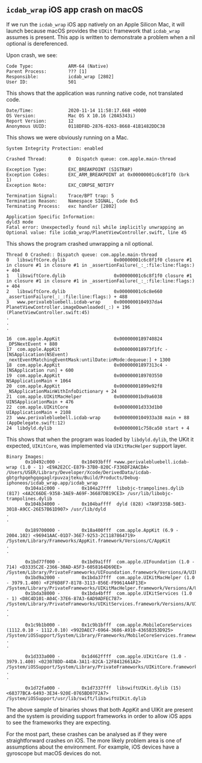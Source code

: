 ## `icdab_wrap` iOS app crash on macOS

If we run the `icdab_wrap` iOS app natively on an Apple Silicon Mac, it will launch because macOS provides the `UIKit` framework that `icdab_wrap` assumes is present.  This app is written to demonstrate a problem when a nil optional is dereferenced.

Upon crash, we see:
```
Code Type:             ARM-64 (Native)
Parent Process:        ??? [1]
Responsible:           icdab_wrap [2802]
User ID:               501
```

This shows that the application was running native code, not translated code.

```
Date/Time:             2020-11-14 11:58:17.668 +0000
OS Version:            Mac OS X 10.16 (20A5343i)
Report Version:        12
Anonymous UUID:        0118DF8D-2876-0263-8668-41B1482DDC38
```

This shows we were obviously running on a Mac.

```
System Integrity Protection: enabled

Crashed Thread:        0  Dispatch queue: com.apple.main-thread

Exception Type:        EXC_BREAKPOINT (SIGTRAP)
Exception Codes:       EXC_ARM_BREAKPOINT at 0x00000001c6c8f1f0 (brk 1)
Exception Note:        EXC_CORPSE_NOTIFY

Termination Signal:    Trace/BPT trap: 5
Termination Reason:    Namespace SIGNAL, Code 0x5
Terminating Process:   exc handler [2802]

Application Specific Information:
dyld3 mode
Fatal error: Unexpectedly found nil while implicitly unwrapping an Optional value: file icdab_wrap/PlanetViewController.swift, line 45
```

This shows the program crashed unwrapping a nil optional.

```
Thread 0 Crashed:: Dispatch queue: com.apple.main-thread
0   libswiftCore.dylib                  0x00000001c6c8f1f0 closure #1 in closure #1 in closure #1 in _assertionFailure(_:_:file:line:flags:) + 404
1   libswiftCore.dylib                  0x00000001c6c8f1f0 closure #1 in closure #1 in closure #1 in _assertionFailure(_:_:file:line:flags:) + 404
2   libswiftCore.dylib                  0x00000001c6c8e660 _assertionFailure(_:_:file:line:flags:) + 488
3   www.perivalebluebell.icdab-wrap     0x0000000104937da4 PlanetViewController.imageDownloaded(_:) + 196 (PlanetViewController.swift:45)
.
.
.

16  com.apple.AppKit                    0x0000000189740824 _DPSNextEvent + 880
17  com.apple.AppKit                    0x000000018973f1fc -[NSApplication(NSEvent) _nextEventMatchingEventMask:untilDate:inMode:dequeue:] + 1300
18  com.apple.AppKit                    0x00000001897313c4 -[NSApplication run] + 600
19  com.apple.AppKit                    0x0000000189703550 NSApplicationMain + 1064
20  com.apple.AppKit                    0x00000001899e92f8 _NSApplicationMainWithInfoDictionary + 24
21  com.apple.UIKitMacHelper            0x00000001bd9a6038 UINSApplicationMain + 476
22  com.apple.UIKitCore                 0x00000001d333d1b0 UIApplicationMain + 2108
23  www.perivalebluebell.icdab-wrap     0x0000000104933a38 main + 88 (AppDelegate.swift:12)
24  libdyld.dylib                       0x00000001c758ca50 start + 4
```

This shows that when the program was loaded by `libdyld.dylib`, the UKit it expected, `UIKitCore`, was implemented via `UIKitMacHelper` support layer.

```
Binary Images:
       0x10492c000 -        0x10493bfff +www.perivalebluebell.icdab-wrap (1.0 - 1) <E9A2E2CC-E879-37B0-820C-F336DF2AACDA> /Users/USER/Library/Developer/Xcode/DerivedData/icdab-gbtgrhpqehgqogaglrpuvzajteku/Build/Products/Debug-iphoneos/icdab_wrap.app/icdab_wrap
       0x104a1c000 -        0x104a27fff  libobjc-trampolines.dylib (817) <4A2C66DE-9358-3AE9-A69F-36687DB19CE3> /usr/lib/libobjc-trampolines.dylib
       0x104b34000 -        0x104baffff  dyld (828) <7A9F335B-50E3-3018-A9CC-26E57B61D907> /usr/lib/dyld
.
.

       0x189700000 -        0x18a400fff  com.apple.AppKit (6.9 - 2004.102) <96941AAC-01D7-36E7-9253-2C1187864719> /System/Library/Frameworks/AppKit.framework/Versions/C/AppKit
.
.

       0x1bd77f000 -        0x1bd9a1fff  com.apple.UIFoundation (1.0 - 714) <D3335C2E-2366-30AD-A5F3-6058164D69EE> /System/Library/PrivateFrameworks/UIFoundation.framework/Versions/A/UIFoundation
       0x1bd9a2000 -        0x1bda37fff  com.apple.UIKitMacHelper (1.0 - 3979.1.400) <F2F6D8F7-8178-3113-856E-F99614A4F13E> /System/Library/PrivateFrameworks/UIKitMacHelper.framework/Versions/A/UIKitMacHelper
       0x1bda38000 -        0x1bda4bfff  com.apple.UIKitServices (1.0 - 1) <D8C4D101-A04C-37E6-87A3-6AD9ADFEC787> /System/Library/PrivateFrameworks/UIKitServices.framework/Versions/A/UIKitServices
.
.

       0x1c9b1b000 -        0x1c9b1bfff  com.apple.MobileCoreServices (1112.0.10 - 1112.0.10) <992DAEC7-6964-3686-A910-4365B353D925> /System/iOSSupport/System/Library/Frameworks/MobileCoreServices.framework/Versions/A/MobileCoreServices
.
.

       0x1d333a000 -        0x1d462ffff  com.apple.UIKitCore (1.0 - 3979.1.400) <023078DD-44DA-3A11-82CA-12F8412661A2> /System/iOSSupport/System/Library/PrivateFrameworks/UIKitCore.framework/Versions/A/UIKitCore
.
.

       0x1d72fa000 -        0x1d7337fff  libswiftUIKit.dylib (15) <68377BCA-6493-3E34-920E-0765BD07F2A7> /System/iOSSupport/usr/lib/swift/libswiftUIKit.dylib
```

The above sample of binaries shows that both AppKit and UIKit are present and the system is providing support frameworks in order to allow iOS apps to see the frameworks they are expecting.

For the most part, these crashes can be analysed as if they were straightforward crashes on iOS.  The more likely problem area is one of assumptions about the environment.  For example, iOS devices have a gyroscope but macOS devices do not.
